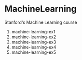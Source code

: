 # MachineLearning
Stanford's Machine Learning course

1. machine-learning-ex1
2. machine-learning-ex2
3. machine-learning-ex3
4. machine-learning-ex4
5. machine-learning-ex5

